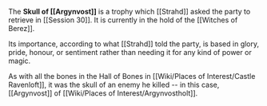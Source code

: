 The **Skull of [[Argynvost]]** is a trophy which [[Strahd]] asked the party to retrieve in [[Session 30]]. It is currently in the hold of the [[Witches of Berez]]. 

Its importance, according to what [[Strahd]] told the party, is based in glory, pride, honour, or sentiment rather than needing it for any kind of power or magic. 

As with all the bones in the Hall of Bones in [[Wiki/Places of Interest/Castle Ravenloft]], it was the skull of an enemy he killed -- in this case, [[Argynvost]] of [[Wiki/Places of Interest/Argynvostholt]].